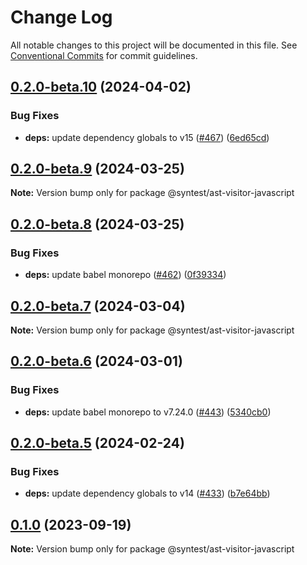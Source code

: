 # Change Log

All notable changes to this project will be documented in this file.
See [Conventional Commits](https://conventionalcommits.org) for commit guidelines.

## [0.2.0-beta.10](https://github.com/syntest-framework/syntest-javascript/compare/@syntest/ast-visitor-javascript@0.2.0-beta.9...@syntest/ast-visitor-javascript@0.2.0-beta.10) (2024-04-02)

### Bug Fixes

- **deps:** update dependency globals to v15 ([#467](https://github.com/syntest-framework/syntest-javascript/issues/467)) ([6ed65cd](https://github.com/syntest-framework/syntest-javascript/commit/6ed65cdb94acf432f194000ed90359a06fc7d858))

## [0.2.0-beta.9](https://github.com/syntest-framework/syntest-javascript/compare/@syntest/ast-visitor-javascript@0.2.0-beta.8...@syntest/ast-visitor-javascript@0.2.0-beta.9) (2024-03-25)

**Note:** Version bump only for package @syntest/ast-visitor-javascript

## [0.2.0-beta.8](https://github.com/syntest-framework/syntest-javascript/compare/@syntest/ast-visitor-javascript@0.2.0-beta.7...@syntest/ast-visitor-javascript@0.2.0-beta.8) (2024-03-25)

### Bug Fixes

- **deps:** update babel monorepo ([#462](https://github.com/syntest-framework/syntest-javascript/issues/462)) ([0f39334](https://github.com/syntest-framework/syntest-javascript/commit/0f3933497b3110e27f135863c33a92bcaf164db5))

## [0.2.0-beta.7](https://github.com/syntest-framework/syntest-javascript/compare/@syntest/ast-visitor-javascript@0.2.0-beta.6...@syntest/ast-visitor-javascript@0.2.0-beta.7) (2024-03-04)

**Note:** Version bump only for package @syntest/ast-visitor-javascript

## [0.2.0-beta.6](https://github.com/syntest-framework/syntest-javascript/compare/@syntest/ast-visitor-javascript@0.2.0-beta.5...@syntest/ast-visitor-javascript@0.2.0-beta.6) (2024-03-01)

### Bug Fixes

- **deps:** update babel monorepo to v7.24.0 ([#443](https://github.com/syntest-framework/syntest-javascript/issues/443)) ([5340cb0](https://github.com/syntest-framework/syntest-javascript/commit/5340cb03ef667efa94d06e1a2f502cd74bb00325))

## [0.2.0-beta.5](https://github.com/syntest-framework/syntest-javascript/compare/@syntest/ast-visitor-javascript@0.2.0-beta.4...@syntest/ast-visitor-javascript@0.2.0-beta.5) (2024-02-24)

### Bug Fixes

- **deps:** update dependency globals to v14 ([#433](https://github.com/syntest-framework/syntest-javascript/issues/433)) ([b7e64bb](https://github.com/syntest-framework/syntest-javascript/commit/b7e64bb8f9f4ab3d6ed70daa25fc1ebbb2e36afb))

## [0.1.0](https://github.com/syntest-framework/syntest-javascript/compare/@syntest/ast-visitor-javascript@0.1.0-beta.8...@syntest/ast-visitor-javascript@0.1.0) (2023-09-19)

**Note:** Version bump only for package @syntest/ast-visitor-javascript
